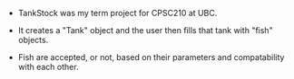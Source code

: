 - TankStock was my term project for CPSC210 at UBC.

- It creates a "Tank" object and the user then fills that tank with "fish" objects.

- Fish are accepted, or not, based on their parameters and compatability with each other.
